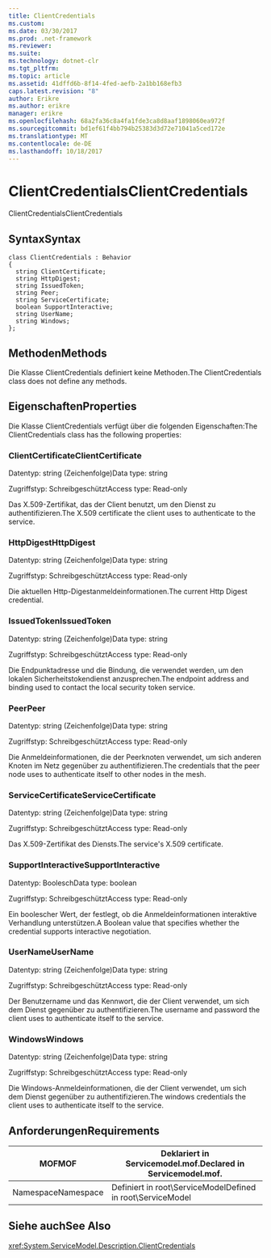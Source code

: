 ```yaml
---
title: ClientCredentials
ms.custom: 
ms.date: 03/30/2017
ms.prod: .net-framework
ms.reviewer: 
ms.suite: 
ms.technology: dotnet-clr
ms.tgt_pltfrm: 
ms.topic: article
ms.assetid: 41dffd6b-8f14-4fed-aefb-2a1bb168efb3
caps.latest.revision: "8"
author: Erikre
ms.author: erikre
manager: erikre
ms.openlocfilehash: 68a2fa36c8a4fa1fde3ca8d8aaf1898060ea972f
ms.sourcegitcommit: bd1ef61f4bb794b25383d3d72e71041a5ced172e
ms.translationtype: MT
ms.contentlocale: de-DE
ms.lasthandoff: 10/18/2017
---
```

# <a name="clientcredentials"></a><span data-ttu-id="00273-102">ClientCredentials</span><span class="sxs-lookup"><span data-stu-id="00273-102">ClientCredentials</span></span>
<span data-ttu-id="00273-103">ClientCredentials</span><span class="sxs-lookup"><span data-stu-id="00273-103">ClientCredentials</span></span>  
  
## <a name="syntax"></a><span data-ttu-id="00273-104">Syntax</span><span class="sxs-lookup"><span data-stu-id="00273-104">Syntax</span></span>  
  
```  
class ClientCredentials : Behavior  
{  
  string ClientCertificate;  
  string HttpDigest;  
  string IssuedToken;  
  string Peer;  
  string ServiceCertificate;  
  boolean SupportInteractive;  
  string UserName;  
  string Windows;  
};  
```  
  
## <a name="methods"></a><span data-ttu-id="00273-105">Methoden</span><span class="sxs-lookup"><span data-stu-id="00273-105">Methods</span></span>  
 <span data-ttu-id="00273-106">Die Klasse ClientCredentials definiert keine Methoden.</span><span class="sxs-lookup"><span data-stu-id="00273-106">The ClientCredentials class does not define any methods.</span></span>  
  
## <a name="properties"></a><span data-ttu-id="00273-107">Eigenschaften</span><span class="sxs-lookup"><span data-stu-id="00273-107">Properties</span></span>  
 <span data-ttu-id="00273-108">Die Klasse ClientCredentials verfügt über die folgenden Eigenschaften:</span><span class="sxs-lookup"><span data-stu-id="00273-108">The ClientCredentials class has the following properties:</span></span>  
  
### <a name="clientcertificate"></a><span data-ttu-id="00273-109">ClientCertificate</span><span class="sxs-lookup"><span data-stu-id="00273-109">ClientCertificate</span></span>  
 <span data-ttu-id="00273-110">Datentyp: string (Zeichenfolge)</span><span class="sxs-lookup"><span data-stu-id="00273-110">Data type: string</span></span>  
  
 <span data-ttu-id="00273-111">Zugriffstyp: Schreibgeschützt</span><span class="sxs-lookup"><span data-stu-id="00273-111">Access type: Read-only</span></span>  
  
 <span data-ttu-id="00273-112">Das X.509-Zertifikat, das der Client benutzt, um den Dienst zu authentifizieren.</span><span class="sxs-lookup"><span data-stu-id="00273-112">The X.509 certificate the client uses to authenticate to the service.</span></span>  
  
### <a name="httpdigest"></a><span data-ttu-id="00273-113">HttpDigest</span><span class="sxs-lookup"><span data-stu-id="00273-113">HttpDigest</span></span>  
 <span data-ttu-id="00273-114">Datentyp: string (Zeichenfolge)</span><span class="sxs-lookup"><span data-stu-id="00273-114">Data type: string</span></span>  
  
 <span data-ttu-id="00273-115">Zugriffstyp: Schreibgeschützt</span><span class="sxs-lookup"><span data-stu-id="00273-115">Access type: Read-only</span></span>  
  
 <span data-ttu-id="00273-116">Die aktuellen Http-Digestanmeldeinformationen.</span><span class="sxs-lookup"><span data-stu-id="00273-116">The current Http Digest credential.</span></span>  
  
### <a name="issuedtoken"></a><span data-ttu-id="00273-117">IssuedToken</span><span class="sxs-lookup"><span data-stu-id="00273-117">IssuedToken</span></span>  
 <span data-ttu-id="00273-118">Datentyp: string (Zeichenfolge)</span><span class="sxs-lookup"><span data-stu-id="00273-118">Data type: string</span></span>  
  
 <span data-ttu-id="00273-119">Zugriffstyp: Schreibgeschützt</span><span class="sxs-lookup"><span data-stu-id="00273-119">Access type: Read-only</span></span>  
  
 <span data-ttu-id="00273-120">Die Endpunktadresse und die Bindung, die verwendet werden, um den lokalen Sicherheitstokendienst anzusprechen.</span><span class="sxs-lookup"><span data-stu-id="00273-120">The endpoint address and binding used to contact the local security token service.</span></span>  
  
### <a name="peer"></a><span data-ttu-id="00273-121">Peer</span><span class="sxs-lookup"><span data-stu-id="00273-121">Peer</span></span>  
 <span data-ttu-id="00273-122">Datentyp: string (Zeichenfolge)</span><span class="sxs-lookup"><span data-stu-id="00273-122">Data type: string</span></span>  
  
 <span data-ttu-id="00273-123">Zugriffstyp: Schreibgeschützt</span><span class="sxs-lookup"><span data-stu-id="00273-123">Access type: Read-only</span></span>  
  
 <span data-ttu-id="00273-124">Die Anmeldeinformationen, die der Peerknoten verwendet, um sich anderen Knoten im Netz gegenüber zu authentifizieren.</span><span class="sxs-lookup"><span data-stu-id="00273-124">The credentials that the peer node uses to authenticate itself to other nodes in the mesh.</span></span>  
  
### <a name="servicecertificate"></a><span data-ttu-id="00273-125">ServiceCertificate</span><span class="sxs-lookup"><span data-stu-id="00273-125">ServiceCertificate</span></span>  
 <span data-ttu-id="00273-126">Datentyp: string (Zeichenfolge)</span><span class="sxs-lookup"><span data-stu-id="00273-126">Data type: string</span></span>  
  
 <span data-ttu-id="00273-127">Zugriffstyp: Schreibgeschützt</span><span class="sxs-lookup"><span data-stu-id="00273-127">Access type: Read-only</span></span>  
  
 <span data-ttu-id="00273-128">Das X.509-Zertifikat des Diensts.</span><span class="sxs-lookup"><span data-stu-id="00273-128">The service's X.509 certificate.</span></span>  
  
### <a name="supportinteractive"></a><span data-ttu-id="00273-129">SupportInteractive</span><span class="sxs-lookup"><span data-stu-id="00273-129">SupportInteractive</span></span>  
 <span data-ttu-id="00273-130">Datentyp: Boolesch</span><span class="sxs-lookup"><span data-stu-id="00273-130">Data type: boolean</span></span>  
  
 <span data-ttu-id="00273-131">Zugriffstyp: Schreibgeschützt</span><span class="sxs-lookup"><span data-stu-id="00273-131">Access type: Read-only</span></span>  
  
 <span data-ttu-id="00273-132">Ein boolescher Wert, der festlegt, ob die Anmeldeinformationen interaktive Verhandlung unterstützen.</span><span class="sxs-lookup"><span data-stu-id="00273-132">A Boolean value that specifies whether the credential supports interactive negotiation.</span></span>  
  
### <a name="username"></a><span data-ttu-id="00273-133">UserName</span><span class="sxs-lookup"><span data-stu-id="00273-133">UserName</span></span>  
 <span data-ttu-id="00273-134">Datentyp: string (Zeichenfolge)</span><span class="sxs-lookup"><span data-stu-id="00273-134">Data type: string</span></span>  
  
 <span data-ttu-id="00273-135">Zugriffstyp: Schreibgeschützt</span><span class="sxs-lookup"><span data-stu-id="00273-135">Access type: Read-only</span></span>  
  
 <span data-ttu-id="00273-136">Der Benutzername und das Kennwort, die der Client verwendet, um sich dem Dienst gegenüber zu authentifizieren.</span><span class="sxs-lookup"><span data-stu-id="00273-136">The username and password the client uses to authenticate itself to the service.</span></span>  
  
### <a name="windows"></a><span data-ttu-id="00273-137">Windows</span><span class="sxs-lookup"><span data-stu-id="00273-137">Windows</span></span>  
 <span data-ttu-id="00273-138">Datentyp: string (Zeichenfolge)</span><span class="sxs-lookup"><span data-stu-id="00273-138">Data type: string</span></span>  
  
 <span data-ttu-id="00273-139">Zugriffstyp: Schreibgeschützt</span><span class="sxs-lookup"><span data-stu-id="00273-139">Access type: Read-only</span></span>  
  
 <span data-ttu-id="00273-140">Die Windows-Anmeldeinformationen, die der Client verwendet, um sich dem Dienst gegenüber zu authentifizieren.</span><span class="sxs-lookup"><span data-stu-id="00273-140">The windows credentials the client uses to authenticate itself to the service.</span></span>  
  
## <a name="requirements"></a><span data-ttu-id="00273-141">Anforderungen</span><span class="sxs-lookup"><span data-stu-id="00273-141">Requirements</span></span>  
  
|<span data-ttu-id="00273-142">MOF</span><span class="sxs-lookup"><span data-stu-id="00273-142">MOF</span></span>|<span data-ttu-id="00273-143">Deklariert in Servicemodel.mof.</span><span class="sxs-lookup"><span data-stu-id="00273-143">Declared in Servicemodel.mof.</span></span>|  
|---------|-----------------------------------|  
|<span data-ttu-id="00273-144">Namespace</span><span class="sxs-lookup"><span data-stu-id="00273-144">Namespace</span></span>|<span data-ttu-id="00273-145">Definiert in root\ServiceModel</span><span class="sxs-lookup"><span data-stu-id="00273-145">Defined in root\ServiceModel</span></span>|  
  
## <a name="see-also"></a><span data-ttu-id="00273-146">Siehe auch</span><span class="sxs-lookup"><span data-stu-id="00273-146">See Also</span></span>  
 <xref:System.ServiceModel.Description.ClientCredentials>

